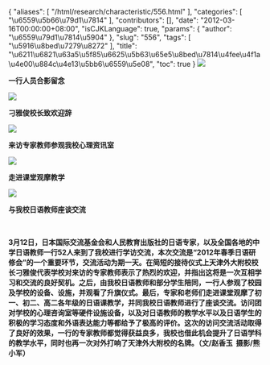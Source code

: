 {
    "aliases": [
        "/html/research/characteristic/556.html"
    ],
    "categories": [
        "\u6559\u5b66\u79d1\u7814"
    ],
    "contributors": [],
    "date": "2012-03-16T00:00:00+08:00",
    "isCJKLanguage": true,
    "params": {
        "author": "\u6559\u79d1\u7814\u5904"
    },
    "slug": "556",
    "tags": [
        "\u5916\u8bed\u7279\u8272"
    ],
    "title": "\u6211\u6821\u63a5\u5f85\u6625\u5b63\u65e5\u8bed\u7814\u4fee\u4f1a\u4e00\u884c\u4e13\u5bb6\u6559\u5e08",
    "toc": true
}
**![](https://cdn.tfls.online/mirror/full/c493715817e8043d5895a0d246d731fb574b76bf.jpg)**

**一行人员合影留念**

**![](https://cdn.tfls.online/mirror/full/ccb03a53c64987db3536699f3876363b75bc7901.jpg)**

**刁雅俊校长致欢迎辞**

**![](https://cdn.tfls.online/mirror/full/9ef9d5508bfe35568876405370e7f451eaf179f2.jpg)**

**来访专家教师参观我校心理资讯室**

**![](https://cdn.tfls.online/mirror/full/d47dd17ed616beab76ef01b6f657b5e2151d1d24.jpg)**

**走进课堂观摩教学**

**![](https://cdn.tfls.online/mirror/full/bc3fca3364b12072024c85c814c22973aea675c9.jpg)**

**与我校日语教师座谈交流**

 

**3月12日，日本国际交流基金会和人民教育出版社的日语专家，以及全国各地的中学日语教师一行52人来到了我校进行学访交流，本次交流是“2012年春季日语研修会”的一个重要环节，交流活动为期一天。在简短的接待仪式上天津外大附校校长刁雅俊代表学校对来访的专家教师表示了热烈的欢迎，并指出这将是一次互相学习和交流的良好契机。之后，由我校日语教师和部分学生陪同，一行人参观了校园及学校的设备、设施，并观看了升旗仪式。最后，专家和老师们走进课堂观摩了初一、初二、高二各年级的日语课教学，并同我校日语教师进行了座谈交流。访问团对学校的心理咨询室等硬件设施设备，以及对日语教师的教学水平以及日语学生的积极的学习态度和外语表达能力等都给予了极高的评价。这次的访问交流活动取得了良好的效果，一行的专家教师都觉得获益良多，我校也借此机会提升了日语学科的教学水平，同时也再一次对外打响了天津外大附校的名牌。（文/赵香玉  摄影/熊小军）**


